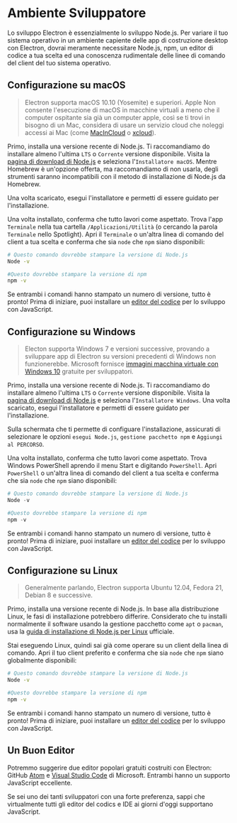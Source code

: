 # Ambiente Sviluppatore

Lo sviluppo Electron è essenzialmente lo sviluppo Node.js. Per variare il tuo sistema operativo in un ambiente capiente delle app di costruzione desktop con Electron, dovrai meramente necessitare Node.js, npm, un editor di codice a tua scelta ed una conoscenza rudimentale delle linee di comando del client del tuo sistema operativo.

## Configurazione su macOS

> Electron supporta macOS 10.10 (Yosemite) e superiori. Apple Non consente l'esecuzione di macOS in macchine virtuali a meno che il computer ospitante sia già un computer apple, così se ti trovi in bisogno di un Mac, considera di usare un servizio cloud che noleggi accessi ai Mac (come [MacInCloud](https://www.macincloud.com/) o [xcloud](https://xcloud.me)).

Primo, installa una versione recente di Node.js. Ti raccomandiamo do installare almeno l'ultima `LTS` o `Corrente` versione disponibile. Visita la [pagina di download di Node.js](https://nodejs.org/en/download/) e seleziona l'`Installatore macOS`. Mentre Homebrew è un'opzione offerta, ma raccomandiamo di non usarla, degli strumenti saranno incompatibili con il metodo di installazione di Node.js da Homebrew.

Una volta scaricato, esegui l'installatore e permetti di essere guidato per l'installazione.

Una volta installato, conferma che tutto lavori come aspettato. Trova l'app `Terminale` nella tua cartella `/Applicazioni/Utilità` (o cercando la parola `Terminale` nello Spotlight). Apri il `Terminale` o un'altra linea di comando del client a tua scelta e conferma che sia `node` che `npm` siano disponibili:

```sh
# Questo comando dovrebbe stampare la versione di Node.js
Node -v

#Questo dovrebbe stampare la versione di npm
npm -v
```

Se entrambi i comandi hanno stampato un numero di versione, tutto è pronto! Prima di iniziare, puoi installare un [editor del codice](#a-good-editor) per lo sviluppo con JavaScript.

## Configurazione su Windows

> Electon supporta Windows 7 e versioni successive, provando a sviluppare app di Electron su versioni precedenti di Windows non funzionerebbe. Microsoft fornisce [immagini macchina virtuale con Windows 10](https://developer.microsoft.com/en-us/windows/downloads/virtual-machines) gratuite per sviluppatori.

Primo, installa una versione recente di Node.js. Ti raccomandiamo do installare almeno l'ultima `LTS` o `Corrente` versione disponibile. Visita la [pagina di download di Node.js](https://nodejs.org/en/download/) e seleziona l'`Installatore Windows`. Una volta scaricato, esegui l'installatore e permetti di essere guidato per l'installazione.

Sulla schermata che ti permette di configuare l'installazione, assicurati di selezionare le opzioni `esegui Node.js`, `gestione pacchetto npm` e `Aggiungi al PERCORSO`.

Una volta installato, conferma che tutto lavori come aspettato. Trova Windows PowerShell aprendo il menu Start e digitando `PowerShell`. Apri `PowerShell` o un'altra linea di comando del client a tua scelta e conferma che sia `node` che `npm` siano disponibili:

```powershell
# Questo comando dovrebbe stampare la versione di Node.js
Node -v

#Questo dovrebbe stampare la versione di npm
npm -v
```

Se entrambi i comandi hanno stampato un numero di versione, tutto è pronto! Prima di iniziare, puoi installare un [editor del codice](#a-good-editor) per lo sviluppo con JavaScript.

## Configurazione su Linux

> Generalmente parlando, Electron supporta Ubuntu 12.04, Fedora 21, Debian 8 e successive.

Primo, installa una versione recente di Node.js. In base alla distribuzione Linux, le fasi di installazione potrebbero differire. Considerato che tu installi normalmente il software usando la gestione pacchetto come `apt` o `pacman`, usa la [guida di installazione di Node.js per Linux](https://nodejs.org/en/download/package-manager/) ufficiale.

Stai eseguendo Linux, quindi sai già come operare su un client della linea di comando. Apri il tuo client preferito e conferma che sia `node` che `npm` siano globalmente disponibili:

```sh
# Questo comando dovrebbe stampare la versione di Node.js
Node -v

#Questo dovrebbe stampare la versione di npm
npm -v
```

Se entrambi i comandi hanno stampato un numero di versione, tutto è pronto! Prima di iniziare, puoi installare un [editor del codice](#a-good-editor) per lo sviluppo con JavaScript.

## Un Buon Editor

Potremmo suggerire due editor popolari gratuiti costruiti con Electron: GitHub [Atom](https://atom.io/) e [Visual Studio Code](https://code.visualstudio.com/) di Microsoft. Entrambi hanno un supporto JavaScript eccellente.

Se sei uno dei tanti sviluppatori con una forte preferenza, sappi che virtualmente tutti gli editor del codics e IDE ai giorni d'oggi supportano JavaScript.
